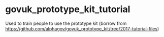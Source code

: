 # govuk_prototype_kit_tutorial
Used to train people to use the prototype kit (borrow from https://github.com/alphagov/govuk_prototype_kit/tree/2017-tutorial-files)
